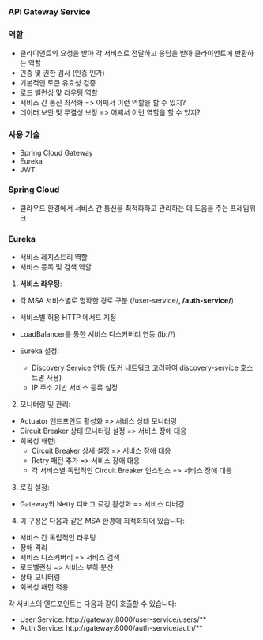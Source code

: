 ### API Gateway Service

### 역할
- 클라이언트의 요청을 받아 각 서비스로 전달하고 응답을 받아 클라이언트에 반환하는 역할
- 인증 및 권한 검사 (인증 인가)
- 기본적인 토큰 유효성 검증
- 로드 밸런싱 맟 라우팅 역할
- 서비스 간 통신 최적화 => 어째서 이런 역할을 할 수 있지?
- 데이터 보안 및 무결성 보장 => 어째서 이런 역할을 할 수 있지?


### 사용 기술
- Spring Cloud Gateway
- Eureka
- JWT

### Spring Cloud
- 클라우드 환경에서 서비스 간 통신을 최적화하고 관리하는 데 도움을 주는 프레임워크

### Eureka
- 서비스 레지스트리 역할
- 서비스 등록 및 검색 역할



1. **서비스 라우팅**:

- 각 MSA 서비스별로 명확한 경로 구분 (/user-service/**, /auth-service/**)
- 서비스별 허용 HTTP 메서드 지정

- LoadBalancer를 통한 서비스 디스커버리 연동 (lb://)

- Eureka 설정:
  - Discovery Service 연동 (도커 네트워크 고려하여 discovery-service 호스트명 사용)
  - IP 주소 기반 서비스 등록 설정

2. 모니터링 및 관리:
  - Actuator 엔드포인트 활성화 => 서비스 상태 모니터링
  - Circuit Breaker 상태 모니터링 설정 => 서비스 장애 대응
- 회복성 패턴:
  - Circuit Breaker 상세 설정 => 서비스 장애 대응
  - Retry 패턴 추가 => 서비스 장애 대응
  - 각 서비스별 독립적인 Circuit Breaker 인스턴스 => 서비스 장애 대응

3. 로깅 설정:
  - Gateway와 Netty 디버그 로깅 활성화 => 서비스 디버깅

4. 이 구성은 다음과 같은 MSA 환경에 최적화되어 있습니다:
  - 서비스 간 독립적인 라우팅
  - 장애 격리
  - 서비스 디스커버리 => 서비스 검색
  - 로드밸런싱 => 서비스 부하 분산
  - 상태 모니터링
  - 회복성 패턴 적용

각 서비스의 엔드포인트는 다음과 같이 호출할 수 있습니다:

- User Service: http://gateway:8000/user-service/users/**
- Auth Service: http://gateway:8000/auth-service/auth/**